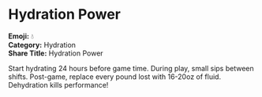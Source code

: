 # Hydration Power

**Emoji:** 💧  
**Category:** Hydration  
**Share Title:** Hydration Power

Start hydrating 24 hours before game time. During play, small sips between shifts. Post-game, replace every pound lost with 16-20oz of fluid. Dehydration kills performance!
